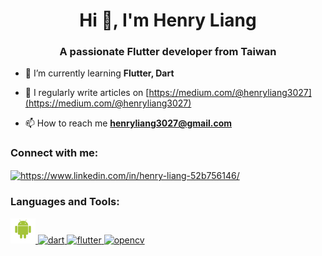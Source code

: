 <h1 align="center">Hi 👋, I'm Henry Liang</h1>
<h3 align="center">A passionate Flutter developer from Taiwan</h3>

- 🌱 I’m currently learning **Flutter, Dart**

- 📝 I regularly write articles on [https://medium.com/@henryliang3027](https://medium.com/@henryliang3027)

- 📫 How to reach me **henryliang3027@gmail.com**

<h3 align="left">Connect with me:</h3>
<p align="left">
<a href="https://linkedin.com/in/henry-liang-52b756146/" target="blank"><img align="center" src="https://raw.githubusercontent.com/rahuldkjain/github-profile-readme-generator/master/src/images/icons/Social/linked-in-alt.svg" alt="https://www.linkedin.com/in/henry-liang-52b756146/" height="30" width="40" /></a>
</p>

<h3 align="left">Languages and Tools:</h3>
<p align="left"> <a href="https://developer.android.com" target="_blank" rel="noreferrer"> <img src="https://raw.githubusercontent.com/devicons/devicon/master/icons/android/android-original-wordmark.svg" alt="android" width="40" height="40"/> </a> <a href="https://dart.dev" target="_blank" rel="noreferrer"> <img src="https://www.vectorlogo.zone/logos/dartlang/dartlang-icon.svg" alt="dart" width="40" height="40"/> </a> <a href="https://flutter.dev" target="_blank" rel="noreferrer"> <img src="https://www.vectorlogo.zone/logos/flutterio/flutterio-icon.svg" alt="flutter" width="40" height="40"/> </a> <a href="https://opencv.org/" target="_blank" rel="noreferrer"> <img src="https://www.vectorlogo.zone/logos/opencv/opencv-icon.svg" alt="opencv" width="40" height="40"/> </a> </p>
